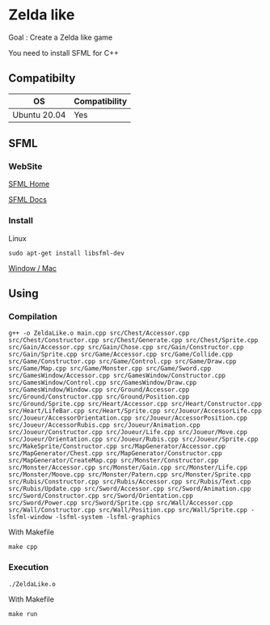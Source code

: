 # Zelda like
Goal : Create a Zelda like game

You need to install SFML for C++

## Compatibilty
OS|Compatibility
-|-
Ubuntu 20.04|Yes
## SFML

### WebSite
[SFML Home](https://www.sfml-dev.org/index.php)

[SFML Docs](https://www.sfml-dev.org/documentation/2.5.1-fr/)
### Install
Linux
```
sudo apt-get install libsfml-dev
```
[Window / Mac](https://www.sfml-dev.org/download/sfml/2.5.1/index-fr.php)
## Using
### Compilation
```
g++ -o ZeldaLike.o main.cpp src/Chest/Accessor.cpp src/Chest/Constructor.cpp src/Chest/Generate.cpp src/Chest/Sprite.cpp src/Gain/Accessor.cpp src/Gain/Chose.cpp src/Gain/Constructor.cpp src/Gain/Sprite.cpp src/Game/Accessor.cpp src/Game/Collide.cpp src/Game/Constructor.cpp src/Game/Control.cpp src/Game/Draw.cpp src/Game/Map.cpp src/Game/Monster.cpp src/Game/Sword.cpp src/GamesWindow/Accessor.cpp src/GamesWindow/Constructor.cpp src/GamesWindow/Control.cpp src/GamesWindow/Draw.cpp src/GamesWindow/Window.cpp src/Ground/Accessor.cpp src/Ground/Constructor.cpp src/Ground/Position.cpp src/Ground/Sprite.cpp src/Heart/Accessor.cpp src/Heart/Constructor.cpp src/Heart/LifeBar.cpp src/Heart/Sprite.cpp src/Joueur/AccessorLife.cpp src/Joueur/AccessorOrientation.cpp src/Joueur/AccessorPosition.cpp src/Joueur/AccessorRubis.cpp src/Joueur/Animation.cpp src/Joueur/Constructor.cpp src/Joueur/Life.cpp src/Joueur/Move.cpp src/Joueur/Orientation.cpp src/Joueur/Rubis.cpp src/Joueur/Sprite.cpp src/MakeSprite/Constructor.cpp src/MapGenerator/Accessor.cpp src/MapGenerator/Chest.cpp src/MapGenerator/Constructor.cpp src/MapGenerator/CreateMap.cpp src/Monster/Constructor.cpp src/Monster/Accessor.cpp src/Monster/Gain.cpp src/Monster/Life.cpp src/Monster/Moove.cpp src/Monster/Patern.cpp src/Monster/Sprite.cpp src/Rubis/Constructor.cpp src/Rubis/Accessor.cpp src/Rubis/Text.cpp src/Rubis/Update.cpp src/Sword/Accessor.cpp src/Sword/Animation.cpp src/Sword/Constructor.cpp src/Sword/Orientation.cpp src/Sword/Power.cpp src/Sword/Sprite.cpp src/Wall/Accessor.cpp src/Wall/Constructor.cpp src/Wall/Position.cpp src/Wall/Sprite.cpp -lsfml-window -lsfml-system -lsfml-graphics
```
With Makefile
```
make cpp
```
### Execution
```
./ZeldaLike.o
```
With Makefile
```
make run
```
